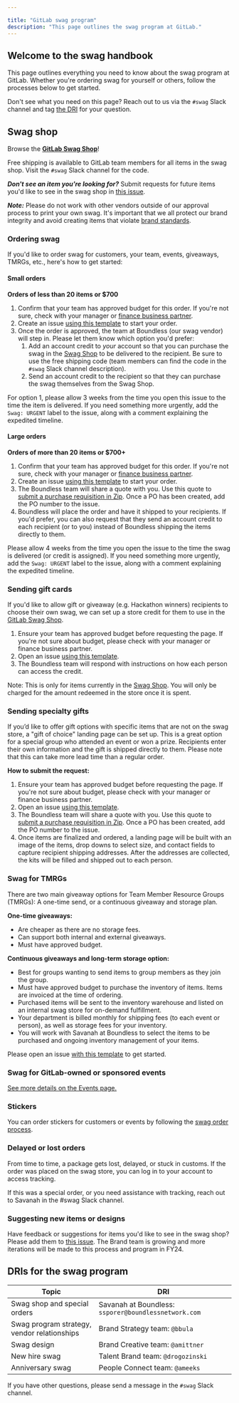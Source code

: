 ```yaml
---

title: "GitLab swag program"
description: "This page outlines the swag program at GitLab."
---
```








## Welcome to the swag handbook

This page outlines everything you need to know about the swag program at GitLab. Whether you're ordering swag for yourself or others, follow the processes below to get started.

Don't see what you need on this page? Reach out to us via the `#swag` Slack channel and tag [the DRI](https://about.gitlab.com/handbook/marketing/brand-and-product-marketing/brand/merchandise-handling/#dris-for-the-swag-program) for your question.

## Swag shop

Browse the [**GitLab Swag Shop**](https://www.shop.gitlab.com)!

Free shipping is available to GitLab team members for all items in the swag shop. Visit the `#swag` Slack channel for the code.

***Don't see an item you're looking for?*** Submit requests for future items you'd like to see in the swag shop in [this issue](https://gitlab.com/gitlab-com/marketing/brand-product-marketing/brand-strategy/-/issues/11).

***Note:*** Please do not work with other vendors outside of our approval process to print your own swag. It's important that we all protect our brand integrity and avoid creating items that violate [brand standards](https://design.gitlab.com/).

### Ordering swag

If you'd like to order swag for customers, your team, events, giveaways, TMRGs, etc., here's how to get started:

#### Small orders

**Orders of less than 20 items or $700**

1. Confirm that your team has approved budget for this order. If you're not sure, check with your manager or [finance business partner](/handbook/finance/financial-planning-and-analysis/#our-team).
1. Create an issue [using this template](https://gitlab.com/gitlab-com/marketing/brand-product-marketing/brand-strategy/-/issues/new?issuable_template=swag-request) to start your order.
1. Once the order is approved, the team at Boundless (our swag vendor) will step in. Please let them know which option you'd prefer:
     1. Add an account credit to *your* account so that you can purchase the swag in the [Swag Shop](https://shop.gitlab.com/) to be delivered to the recipient. Be sure to use the free shipping code (team members can find the code in the `#swag` Slack channel description).
     2. Send an account credit to the recipient so that they can purchase the swag themselves from the Swag Shop.

For option 1, please allow 3 weeks from the time you open this issue to the time the item is delivered. If you need something more urgently, add the `Swag: URGENT` label to the issue, along with a comment explaining the expedited timeline.

#### Large orders

**Orders of more than 20 items or $700+**

1. Confirm that your team has approved budget for this order. If you're not sure, check with your manager or [finance business partner](/handbook/finance/financial-planning-and-analysis/#our-team).
1. Create an issue [using this template](https://gitlab.com/gitlab-com/marketing/brand-product-marketing/brand-strategy/-/issues/new?issuable_template=swag-request) to start your order.
1. The Boundless team will share a quote with you. Use this quote to [submit a purchase requisition in Zip](/handbook/business-technology/enterprise-applications/guides/zip-guide/#zip---getting-started). Once a PO has been created, add the PO number to the issue.
1. Boundless will place the order and have it shipped to your recipients. If you'd prefer, you can also request that they send an account credit to each recipient (or to you) instead of Boundless shipping the items directly to them.

Please allow 4 weeks from the time you open the issue to the time the swag is delivered (or credit is assigned). If you need something more urgently, add the `Swag: URGENT` label to the issue, along with a comment explaining the expedited timeline.

### Sending gift cards

If you'd like to allow gift or giveaway (e.g. Hackathon winners) recipients to choose their own swag, we can set up a store credit for them to use in the [GitLab Swag Shop](https://shop.gitlab.com/).

1. Ensure your team has approved budget before requesting the page. If you're not sure about budget, please check with your manager or finance business partner.
1. Open an issue [using this template](https://gitlab.com/gitlab-com/marketing/brand-product-marketing/brand-strategy/-/issues/new?issuable_template=swag-giftcard).  
1. The Boundless team will respond with instructions on how each person can access the credit.

Note: This is only for items currently in the [Swag Shop](https://shop.gitlab.com/). You will only be charged for the amount redeemed in the store once it is spent.  

### Sending specialty gifts

If you’d like to offer gift options with specific items that are not on the swag store, a "gift of choice" landing page can be set up. This is a great option for a special group who attended an event or won a prize. Recipients enter their own information and the gift is shipped directly to them. Please note that this can take more lead time than a regular order.

**How to submit the request:**

1. Ensure your team has approved budget before requesting the page. If you're not sure about budget, please check with your manager or finance business partner.
1. Open an issue [using this template](https://gitlab.com/gitlab-com/marketing/brand-product-marketing/brand-strategy/-/issues/new?issuable_template=swag-request).
1. The Boundless team will share a quote with you. Use this quote to [submit a purchase requisition in Zip](/handbook/business-technology/enterprise-applications/guides/zip-guide/#zip---getting-started). Once a PO has been created, add the PO number to the issue.
1. Once items are finalized and ordered, a landing page will be built with an image of the items, drop downs to select size, and contact fields to capture recipient shipping addresses. After the addresses are collected, the kits will be filled and shipped out to each person.

### Swag for TMRGs

There are two main giveaway options for Team Member Resource Groups (TMRGs): A one-time send, or a continuous giveaway and storage plan.

**One-time giveaways:**

- Are cheaper as there are no storage fees.
- Can support both internal and external giveaways.
- Must have approved budget.

**Continuous giveaways and long-term storage option:**

- Best for groups wanting to send items to group members as they join the group.
- Must have approved budget to purchase the inventory of items. Items are invoiced at the time of ordering.
- Purchased items will be sent to the inventory warehouse and listed on an internal swag store for on-demand fulfillment.
- Your department is billed monthly for shipping fees (to each event or person), as well as storage fees for your inventory.
- You will work with Savanah at Boundless to select the items to be purchased and ongoing inventory management of your items.

Please open an issue [with this template](https://gitlab.com/gitlab-com/marketing/brand-product-marketing/brand-strategy/-/issues/new?issuable_template=swag-request) to get started.

### Swag for GitLab-owned or sponsored events

[See more details on the Events page.](https://about.gitlab.com/handbook/marketing/events/#swag-for-events)

### Stickers

You can order stickers for customers or events by following the [swag order process](https://about.gitlab.com/handbook/marketing/brand-and-product-marketing/brand/merchandise-handling/#ordering-swag).

### Delayed or lost orders

From time to time, a package gets lost, delayed, or stuck in customs. If the order was placed on the swag store, you can log in to your account to access tracking.

If this was a special order, or you need assistance with tracking, reach out to Savanah in the #swag Slack channel.

### Suggesting new items or designs

Have feedback or suggestions for items you'd like to see in the swag shop? Please add them to [this issue](https://gitlab.com/gitlab-com/marketing/brand-product-marketing/brand-strategy/-/issues/11). The Brand team is growing and more iterations will be made to this process and program in FY24.

## DRIs for the swag program

| Topic | DRI |
| ------ | ------ |
|    Swag shop and special orders    |    Savanah at Boundless: `ssporer@boundlessnetwork.com`    |
|    Swag program strategy, vendor relationships    |    Brand Strategy team: `@bbula`    |
|    Swag design    |    Brand Creative team: `@amittner`    |
|    New hire swag    |    Talent Brand team: `@drogozinski`    |
|   Anniversary swag     |    People Connect team: `@ameeks`    |

If you have other questions, please send a message in the `#swag` Slack channel.
